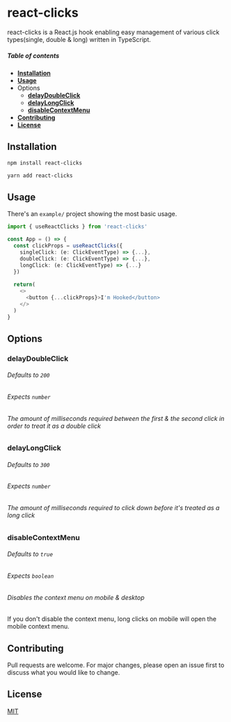 # react-clicks

react-clicks is a React.js hook enabling easy management of various click types(single, double & long) written in TypeScript.

##### Table of contents
* **[Installation](#installation)**
* **[Usage](#usage)**
* Options
    * **[delayDoubleClick](#delaydoubleclick)**
    * **[delayLongClick](#delaylongclick)**
    * **[disableContextMenu](#disablecontextmenu)**
* **[Contributing](#contributing)**
* **[License](#license)**

<a name="installation"></a>
## Installation


```bash
npm install react-clicks

yarn add react-clicks
```

<a name="usage"></a>
## Usage
There's an `example/` project showing the most basic usage.
```typescript
import { useReactClicks } from 'react-clicks'

const App = () => {
  const clickProps = useReactClicks({
    singleClick: (e: ClickEventType) => {...},
    doubleClick: (e: ClickEventType) => {...},
    longClick: (e: ClickEventType) => {...}
  })
  
  return(
    <>
      <button {...clickProps}>I'm Hooked</button>  
    </>
  )
}
```

## Options

<a name="delaydoubleclick"></a>
### **delayDoubleClick**
###### Defaults to `200`
###### Expects `number`
###### *The amount of milliseconds required between the first & the second click in order to treat it as a double click*

<a name="delaylongclick"></a>
### **delayLongClick**
###### Defaults to `300`
###### Expects `number`
###### *The amount of milliseconds required to click down before it's treated as a long click*

<a name="disablecontextmenu"></a>
### **disableContextMenu**
###### Defaults to `true`
###### Expects `boolean`
###### *Disables the context menu on mobile & desktop*
If you don't disable the context menu, long clicks on mobile will open the mobile context menu.

<a name="contributing"></a>
## Contributing
Pull requests are welcome. For major changes, please open an issue first to discuss what you would like to change.

<a name="license"></a>
## License
[MIT](https://choosealicense.com/licenses/mit/)